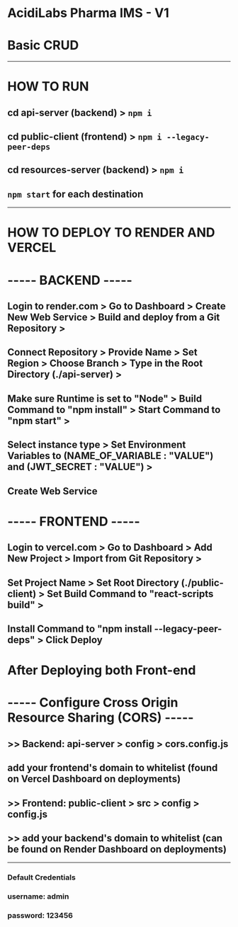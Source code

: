# AcidiLabs Pharma IMS - V1
# Basic CRUD 
------------------------------------------------------------------
# HOW TO RUN

## cd api-server (backend) > `npm i`
## cd public-client (frontend) > `npm i --legacy-peer-deps`
## cd resources-server (backend) > `npm i`

## `npm start` for each destination 
------------------------------------------------------------------
# HOW TO DEPLOY TO RENDER AND VERCEL

#  ----- BACKEND -----
## Login to render.com > Go to Dashboard > Create New Web Service > Build and deploy from a Git Repository >
## Connect Repository > Provide Name > Set Region > Choose Branch > Type in the Root Directory (./api-server) >
## Make sure Runtime is set to "Node" > Build Command to "npm install" > Start Command to "npm start" > 
## Select instance type > Set Environment Variables to (NAME_OF_VARIABLE : "VALUE") and (JWT_SECRET : "VALUE") > 
## Create Web Service 

#  ----- FRONTEND -----
## Login to vercel.com > Go to Dashboard > Add New Project > Import from Git Repository >
## Set Project Name > Set Root Directory (./public-client) > Set Build Command to "react-scripts build" >
## Install Command to "npm install --legacy-peer-deps" > Click Deploy

# After Deploying both Front-end 

# ----- Configure Cross Origin Resource Sharing (CORS) -----
## >> Backend: api-server > config > cors.config.js
## add your frontend's domain to whitelist (found on Vercel Dashboard on deployments)

## >> Frontend: public-client > src > config > config.js
## >> add your backend's domain to whitelist (can be found on Render Dashboard on deployments)

------------------------------------------------------------------
### Default Credentials
### username: admin
### password: 123456
